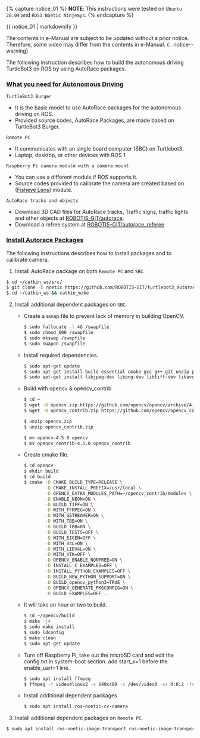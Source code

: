 
<!-- ## Getting Started -->

{% capture notice_01 %}
**NOTE**: This instructions were tested on `Ubuntu 20.04` and `ROS1 Noetic Ninjemys`.
{% endcapture %}

<div class="notice">{{ notice_01 | markdownify }}</div>

The contents in e-Manual are subject to be updated without a prior notice. Therefore, some video may differ from the contents in e-Manual.
{: .notice--warning}

The following instruction describes how to build the autonomous driving TurtleBot3 on ROS by using AutoRace packages.

### [What you need for Autonomous Driving](#what-you-need-for-autonomous-driving)

`TurtleBot3 Burger`

- It is the basic model to use AutoRace packages for the autonomous driving on ROS.
- Provided source codes, AutoRace Packages, are made based on TurtleBot3 Burger.

`Remote PC`

- It communicates with an single board computer (SBC) on Turtlebot3.
- Laptop, desktop, or other devices with ROS 1.

`Raspberry Pi camera module with a camera mount`

- You can use a different module if ROS supports it.
- Source codes provided to calibrate the camera are created based on ([Fisheye Lens](https://www.waveshare.com/rpi-camera-g.htm)) module.

`AutoRace tracks and objects`

- Download 3D CAD files for AutoRace tracks, Traffic signs, traffic lights and other objects at [ROBOTIS_GIT/autorace](https://github.com/ROBOTIS-GIT/autorace_track).
- Download a refree system at [ROBOTIS-GIT/autorace_referee](https://github.com/ROBOTIS-GIT/autorace_referee)

### [Install Autorace Packages](#install-autorace-packages)

The following instructions describes how to install packages and to calibrate camera.

1. Install AutoRace package on both `Remote PC` and `SBC`.
```bash
$ cd ~/catkin_ws/src/
$ git clone -b noetic https://github.com/ROBOTIS-GIT/turtlebot3_autorace_2020.git
$ cd ~/catkin_ws && catkin_make
```

2. Install additional dependent packages on `SBC`.
    - Create a swap file to prevent lack of memory in building OpenCV.

        ```bash
        $ sudo fallocate -l 4G /swapfile
        $ sudo chmod 600 /swapfile
        $ sudo mkswap /swapfile
        $ sudo swapon /swapfile
        ```

    - Install required dependencies.
        ```bash
        $ sudo apt-get update
        $ sudo apt-get install build-essential cmake gcc g++ git unzip pkg-config
        $ sudo apt-get install libjpeg-dev libpng-dev libtiff-dev libavcodec-dev libavformat-dev libswscale-dev libgtk2.0-dev libcanberra-gtk* libxvidcore-dev libx264-dev python3-dev python3-numpy python3-pip libtbb2 libtbb-dev libdc1394-22-dev libv4l-dev v4l-utils libopenblas-dev libatlas-base-dev libblas-dev liblapack-dev gfortran libhdf5-dev libprotobuf-dev libgoogle-glog-dev libgflags-dev protobuf-compiler
        ```

    * Build with opencv & opencv_contrib

        ```bash
        $ cd ~
        $ wget -O opencv.zip https://github.com/opencv/opencv/archive/4.5.0.zip
        $ wget -O opencv_contrib.zip https://github.com/opencv/opencv_contrib/archive/4.5.0.zip

        $ unzip opencv.zip
        $ unzip opencv_contrib.zip

        $ mv opencv-4.5.0 opencv
        $ mv opencv_contrib-4.5.0 opencv_contrib
        ```

    * Create cmake file.

        ```bash
        $ cd opencv
        $ mkdir build
        $ cd build
        $ cmake -D CMAKE_BUILD_TYPE=RELEASE \
                -D CMAKE_INSTALL_PREFIX=/usr/local \
                -D OPENCV_EXTRA_MODULES_PATH=~/opencv_contrib/modules \
                -D ENABLE_NEON=ON \
                -D BUILD_TIFF=ON \
                -D WITH_FFMPEG=ON \
                -D WITH_GSTREAMER=ON \
                -D WITH_TBB=ON \
                -D BUILD_TBB=ON \
                -D BUILD_TESTS=OFF \
                -D WITH_EIGEN=OFF \
                -D WITH_V4L=ON \
                -D WITH_LIBV4L=ON \
                -D WITH_VTK=OFF \
                -D OPENCV_ENABLE_NONFREE=ON \
                -D INSTALL_C_EXAMPLES=OFF \
                -D INSTALL_PYTHON_EXAMPLES=OFF \
                -D BUILD_NEW_PYTHON_SUPPORT=ON \
                -D BUILD_opencv_python3=TRUE \
                -D OPENCV_GENERATE_PKGCONFIG=ON \
                -D BUILD_EXAMPLES=OFF ..
        ```

    * It will take an hour or two to build.

        ```bash
        $ cd ~/opencv/build
        $ make -j4
        $ sudo make install
        $ sudo ldconfig
        $ make clean
        $ sudo apt-get update
        ```

    * Turn off Raspberry Pi, take out the microSD card and edit the config.txt in system-boot section. add start_x=1 before the enable_uart=1 line.

        ```bash
        $ sudo apt install ffmpeg
        $ ffmpeg -f video4linux2 -s 640x480 -i /dev/video0 -ss 0:0:2 -frames 1 capture_test.jpg
        ```

    * Install additional dependent packages

        ```bash
        $ sudo apt install ros-noetic-cv-camera
        ```

3. Install additional dependent packages on `Remote PC`.
```bash
$ sudo apt install ros-noetic-image-transport ros-noetic-image-transport-plugins ros-noetic-cv-bridge ros-noetic-vision-opencv python3-opencv libopencv-dev ros-noetic-image-proc ros-noetic-cv-camera ros-noetic-camera-calibration
```

